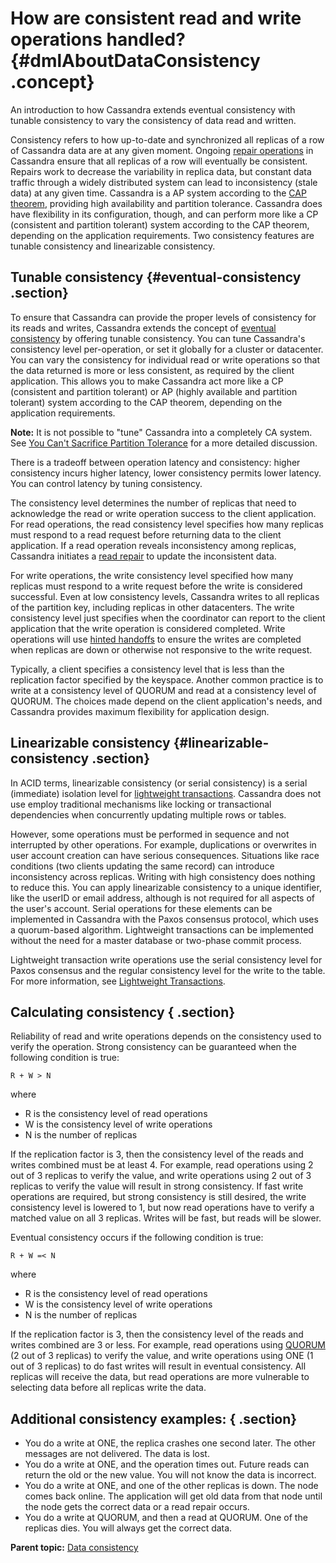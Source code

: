 # How are consistent read and write operations handled? {#dmlAboutDataConsistency .concept}

An introduction to how Cassandra extends eventual consistency with tunable consistency to vary the consistency of data read and written.

Consistency refers to how up-to-date and synchronized all replicas of a row of Cassandra data are at any given moment. Ongoing [repair operations](../operations/opsRepairNodesTOC.md) in Cassandra ensure that all replicas of a row will eventually be consistent. Repairs work to decrease the variability in replica data, but constant data traffic through a widely distributed system can lead to inconsistency \(stale data\) at any given time. Cassandra is a AP system according to the [CAP theorem](https://en.wikipedia.org/wiki/CAP_theorem), providing high availability and partition tolerance. Cassandra does have flexibility in its configuration, though, and can perform more like a CP \(consistent and partition tolerant\) system according to the CAP theorem, depending on the application requirements. Two consistency features are tunable consistency and linearizable consistency.

## Tunable consistency {#eventual-consistency .section}

To ensure that Cassandra can provide the proper levels of consistency for its reads and writes, Cassandra extends the concept of [eventual consistency](http://en.wikipedia.org/wiki/Eventual_consistency) by offering tunable consistency. You can tune Cassandra's consistency level per-operation, or set it globally for a cluster or datacenter. You can vary the consistency for individual read or write operations so that the data returned is more or less consistent, as required by the client application. This allows you to make Cassandra act more like a CP \(consistent and partition tolerant\) or AP \(highly available and partition tolerant\) system according to the CAP theorem, depending on the application requirements.

**Note:** It is not possible to "tune" Cassandra into a completely CA system. See [You Can't Sacrifice Partition Tolerance](https://codahale.com/you-cant-sacrifice-partition-tolerance/) for a more detailed discussion.

There is a tradeoff between operation latency and consistency: higher consistency incurs higher latency, lower consistency permits lower latency. You can control latency by tuning consistency.

The consistency level determines the number of replicas that need to acknowledge the read or write operation success to the client application. For read operations, the read consistency level specifies how many replicas must respond to a read request before returning data to the client application. If a read operation reveals inconsistency among replicas, Cassandra initiates a [read repair](../operations/opsRepairNodesReadRepair.md) to update the inconsistent data.

For write operations, the write consistency level specified how many replicas must respond to a write request before the write is considered successful. Even at low consistency levels, Cassandra writes to all replicas of the partition key, including replicas in other datacenters. The write consistency level just specifies when the coordinator can report to the client application that the write operation is considered completed. Write operations will use [hinted handoffs](../operations/opsRepairNodesHintedHandoff.md) to ensure the writes are completed when replicas are down or otherwise not responsive to the write request.

Typically, a client specifies a consistency level that is less than the replication factor specified by the keyspace. Another common practice is to write at a consistency level of QUORUM and read at a consistency level of QUORUM. The choices made depend on the client application's needs, and Cassandra provides maximum flexibility for application design.

## Linearizable consistency {#linearizable-consistency .section}

In ACID terms, linearizable consistency \(or serial consistency\) is a serial \(immediate\) isolation level for [lightweight transactions](dmlLtwtTransactions.md). Cassandra does not use employ traditional mechanisms like locking or transactional dependencies when concurrently updating multiple rows or tables.

However, some operations must be performed in sequence and not interrupted by other operations. For example, duplications or overwrites in user account creation can have serious consequences. Situations like race conditions \(two clients updating the same record\) can introduce inconsistency across replicas. Writing with high consistency does nothing to reduce this. You can apply linearizable consistency to a unique identifier, like the userID or email address, although is not required for all aspects of the user's account. Serial operations for these elements can be implemented in Cassandra with the Paxos consensus protocol, which uses a quorum-based algorithm. Lightweight transactions can be implemented without the need for a master database or two-phase commit process.

Lightweight transaction write operations use the serial consistency level for Paxos consensus and the regular consistency level for the write to the table. For more information, see [Lightweight Transactions](dmlLtwtTransactions.md).

## Calculating consistency { .section}

Reliability of read and write operations depends on the consistency used to verify the operation. Strong consistency can be guaranteed when the following condition is true:

```
R + W > N
```

where

-   R is the consistency level of read operations
-   W is the consistency level of write operations
-   N is the number of replicas

If the replication factor is 3, then the consistency level of the reads and writes combined must be at least 4. For example, read operations using 2 out of 3 replicas to verify the value, and write operations using 2 out of 3 replicas to verify the value will result in strong consistency. If fast write operations are required, but strong consistency is still desired, the write consistency level is lowered to 1, but now read operations have to verify a matched value on all 3 replicas. Writes will be fast, but reads will be slower.

Eventual consistency occurs if the following condition is true:

```
R + W =< N
```

where

-   R is the consistency level of read operations
-   W is the consistency level of write operations
-   N is the number of replicas

If the replication factor is 3, then the consistency level of the reads and writes combined are 3 or less. For example, read operations using [QUORUM](dmlConfigConsistency.md#about-the-quorum-level) \(2 out of 3 replicas\) to verify the value, and write operations using ONE \(1 out of 3 replicas\) to do fast writes will result in eventual consistency. All replicas will receive the data, but read operations are more vulnerable to selecting data before all replicas write the data.

## Additional consistency examples: { .section}

-   You do a write at ONE, the replica crashes one second later. The other messages are not delivered. The data is lost.
-   You do a write at ONE, and the operation times out. Future reads can return the old or the new value. You will not know the data is incorrect.
-   You do a write at ONE, and one of the other replicas is down. The node comes back online. The application will get old data from that node until the node gets the correct data or a read repair occurs.
-   You do a write at QUORUM, and then a read at QUORUM. One of the replicas dies. You will always get the correct data.

**Parent topic:** [Data consistency](../../cassandra/dml/dmlDataConsistencyTOC.md)

